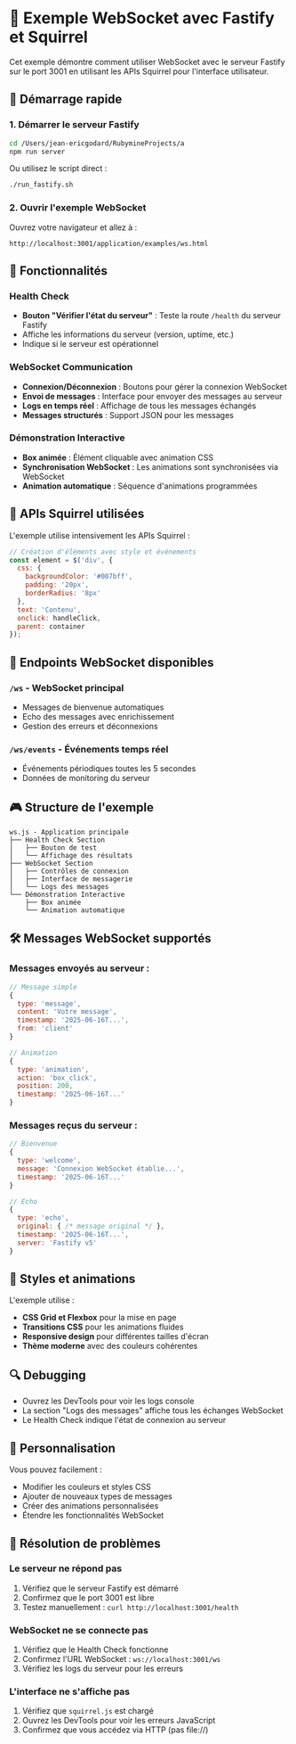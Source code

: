 # 🔌 Exemple WebSocket avec Fastify et Squirrel

Cet exemple démontre comment utiliser WebSocket avec le serveur Fastify sur le port 3001 en utilisant les APIs Squirrel pour l'interface utilisateur.

## 🚀 Démarrage rapide

### 1. Démarrer le serveur Fastify

```bash
cd /Users/jean-ericgodard/RubymineProjects/a
npm run server
```

Ou utilisez le script direct :
```bash
./run_fastify.sh
```

### 2. Ouvrir l'exemple WebSocket

Ouvrez votre navigateur et allez à :
```
http://localhost:3001/application/examples/ws.html
```

## 🎯 Fonctionnalités

### Health Check
- **Bouton "Vérifier l'état du serveur"** : Teste la route `/health` du serveur Fastify
- Affiche les informations du serveur (version, uptime, etc.)
- Indique si le serveur est opérationnel

### WebSocket Communication
- **Connexion/Déconnexion** : Boutons pour gérer la connexion WebSocket
- **Envoi de messages** : Interface pour envoyer des messages au serveur
- **Logs en temps réel** : Affichage de tous les messages échangés
- **Messages structurés** : Support JSON pour les messages

### Démonstration Interactive
- **Box animée** : Élément cliquable avec animation CSS
- **Synchronisation WebSocket** : Les animations sont synchronisées via WebSocket
- **Animation automatique** : Séquence d'animations programmées

## 🔧 APIs Squirrel utilisées

L'exemple utilise intensivement les APIs Squirrel :

```javascript
// Création d'éléments avec style et événements
const element = $('div', {
  css: {
    backgroundColor: '#007bff',
    padding: '20px',
    borderRadius: '8px'
  },
  text: 'Contenu',
  onclick: handleClick,
  parent: container
});
```

## 📡 Endpoints WebSocket disponibles

### `/ws` - WebSocket principal
- Messages de bienvenue automatiques
- Echo des messages avec enrichissement
- Gestion des erreurs et déconnexions

### `/ws/events` - Événements temps réel
- Événements périodiques toutes les 5 secondes
- Données de monitoring du serveur

## 🎮 Structure de l'exemple

```
ws.js - Application principale
├── Health Check Section
│   ├── Bouton de test
│   └── Affichage des résultats
├── WebSocket Section
│   ├── Contrôles de connexion
│   ├── Interface de messagerie
│   └── Logs des messages
└── Démonstration Interactive
    ├── Box animée
    └── Animation automatique
```

## 🛠 Messages WebSocket supportés

### Messages envoyés au serveur :

```javascript
// Message simple
{
  type: 'message',
  content: 'Votre message',
  timestamp: '2025-06-16T...',
  from: 'client'
}

// Animation
{
  type: 'animation',
  action: 'box_click',
  position: 200,
  timestamp: '2025-06-16T...'
}
```

### Messages reçus du serveur :

```javascript
// Bienvenue
{
  type: 'welcome',
  message: 'Connexion WebSocket établie...',
  timestamp: '2025-06-16T...'
}

// Echo
{
  type: 'echo',
  original: { /* message original */ },
  timestamp: '2025-06-16T...',
  server: 'Fastify v5'
}
```

## 🎨 Styles et animations

L'exemple utilise :
- **CSS Grid et Flexbox** pour la mise en page
- **Transitions CSS** pour les animations fluides
- **Responsive design** pour différentes tailles d'écran
- **Thème moderne** avec des couleurs cohérentes

## 🔍 Debugging

- Ouvrez les DevTools pour voir les logs console
- La section "Logs des messages" affiche tous les échanges WebSocket
- Le Health Check indique l'état de connexion au serveur

## 📝 Personnalisation

Vous pouvez facilement :
- Modifier les couleurs et styles CSS
- Ajouter de nouveaux types de messages
- Créer des animations personnalisées
- Étendre les fonctionnalités WebSocket

## 🚨 Résolution de problèmes

### Le serveur ne répond pas
1. Vérifiez que le serveur Fastify est démarré
2. Confirmez que le port 3001 est libre
3. Testez manuellement : `curl http://localhost:3001/health`

### WebSocket ne se connecte pas
1. Vérifiez que le Health Check fonctionne
2. Confirmez l'URL WebSocket : `ws://localhost:3001/ws`
3. Vérifiez les logs du serveur pour les erreurs

### L'interface ne s'affiche pas
1. Vérifiez que `squirrel.js` est chargé
2. Ouvrez les DevTools pour voir les erreurs JavaScript
3. Confirmez que vous accédez via HTTP (pas file://)
